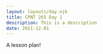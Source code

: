 ```yaml
---
layout: layouts/day.njk
title: CPNT 265 Day 1
description: This is a description
date: 2021-12-01
---
```


A lesson plan!